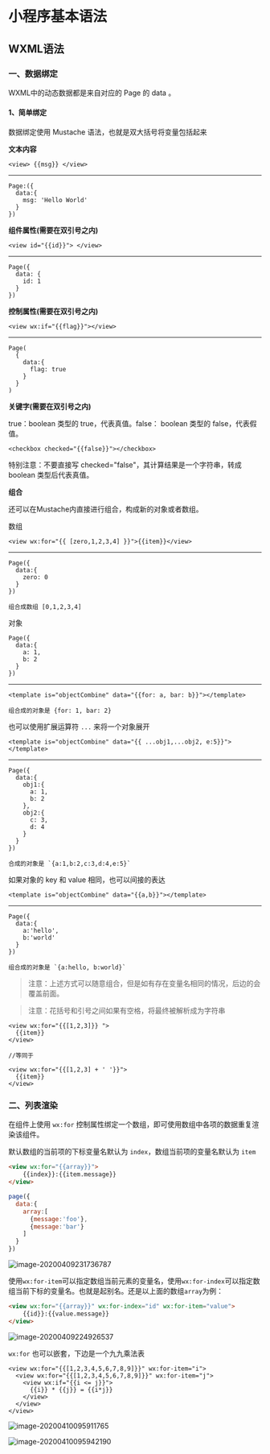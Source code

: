 # 小程序基本语法

## WXML语法
### 一、数据绑定
WXML中的动态数据都是来自对应的 Page 的 data 。

#### 1、简单绑定

数据绑定使用 Mustache 语法，也就是双大括号将变量包括起来

**文本内容**

    <view> {{msg}} </view>
****
    Page:({
      data:{
        msg: 'Hello World'
      }
    })

**组件属性(需要在双引号之内)**

    <view id="{{id}}"> </view>
****
    Page({
      data: {
        id: 1
      }
    })

**控制属性(需要在双引号之内)**

    <view wx:if="{{flag}}"></view>
****
    Page(
      {
        data:{
          flag: true
        }
      }
    )

**关键字(需要在双引号之内)**

true：boolean 类型的 true，代表真值。false： boolean 类型的 false，代表假值。

    <checkbox checked="{{false}}"></checkbox>

特别注意：不要直接写 checked="false"，其计算结果是一个字符串，转成 boolean 类型后代表真值。

**组合**

还可以在Mustache内直接进行组合，构成新的对象或者数组。

数组

    <view wx:for="{{ [zero,1,2,3,4] }}">{{item}}</view>
****
    Page({
      data:{
        zero: 0
      }
    })
    
    组合成数组 [0,1,2,3,4]

对象

    Page({
      data:{
        a: 1,
        b: 2
      }
    })
****
    <template is="objectCombine" data="{{for: a, bar: b}}"></template>
    
    组合成的对象是 {for: 1, bar: 2}

也可以使用扩展运算符 `...` 来将一个对象展开

    <template is="objectCombine" data="{{ ...obj1,...obj2, e:5}}"></template>
****
    Page({
      data:{
        obj1:{
          a: 1,
          b: 2  
        },
        obj2:{
          c: 3,
          d: 4
        }
      }
    })
    
    合成的对象是 `{a:1,b:2,c:3,d:4,e:5}`

如果对象的 key 和 value 相同，也可以间接的表达

    <template is="objectCombine" data="{{a,b}}"></template>
****
    Page({
      data:{
        a:'hello',
        b:'world'
      }
    })
    
    组合成的对象是 `{a:hello, b:world}`



> 注意：上述方式可以随意组合，但是如有存在变量名相同的情况，后边的会覆盖前面。

> 注意：花括号和引号之间如果有空格，将最终被解析成为字符串

    <view wx:for="{{[1,2,3]}} ">
      {{item}}
    </view>
    
    //等同于
    
    <view wx:for="{{[1,2,3] + ' '}}">
      {{item}}
    </view>

### 二、列表渲染

在组件上使用 `wx:for` 控制属性绑定一个数组，即可使用数组中各项的数据重复渲染该组件。

默认数组的当前项的下标变量名默认为 `index`，数组当前项的变量名默认为 `item`

```html
<view wx:for="{{array}}">
	{{index}}:{{item.message}}
</view>
```

```javascript
page({
  data:{
    array:[
      {message:'foo'},
      {message:'bar'}
    ]
  }
})
```

![image-20200409231736787](image-20200409231736787.png)

使用`wx:for-item`可以指定数组当前元素的变量名，使用`wx:for-index`可以指定数组当前下标的变量名。也就是起别名。还是以上面的数组`array`为例：

```html
<view wx:for="{{array}}" wx:for-index="id" wx:for-item="value">
	{{id}}:{{value.message}}
</view>
```

![image-20200409224926537](image-20200409224926537.png)

`wx:for` 也可以嵌套，下边是一个九九乘法表

```
<view wx:for="{{[1,2,3,4,5,6,7,8,9]}}" wx:for-item="i">
  <view wx:for="{{[1,2,3,4,5,6,7,8,9]}}" wx:for-item="j">
    <view wx:if="{{i <= j}}">
      {{i}} * {{j}} = {{i*j}}
    </view>
  </view>
</view>
```

![image-20200410095911765](03%20%E5%B0%8F%E7%A8%8B%E5%BA%8F%E5%9F%BA%E6%9C%AC%E8%AF%AD%E6%B3%95.assets/image-20200410095911765.png)

![image-20200410095942190](03%20%E5%B0%8F%E7%A8%8B%E5%BA%8F%E5%9F%BA%E6%9C%AC%E8%AF%AD%E6%B3%95.assets/image-20200410095942190.png)


